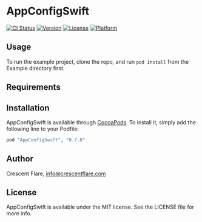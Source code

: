 # AppConfigSwift

[![CI Status](http://img.shields.io/travis/crescentflare/AppConfigSwift.svg?style=flat)](https://travis-ci.org/crescentflare/AppConfigSwift)
[![Version](https://img.shields.io/cocoapods/v/AppConfigSwift.svg?style=flat)](http://cocoapods.org/pods/AppConfigSwift)
[![License](https://img.shields.io/cocoapods/l/AppConfigSwift.svg?style=flat)](http://cocoapods.org/pods/AppConfigSwift)
[![Platform](https://img.shields.io/cocoapods/p/AppConfigSwift.svg?style=flat)](http://cocoapods.org/pods/AppConfigSwift)

## Usage

To run the example project, clone the repo, and run `pod install` from the Example directory first.

## Requirements

## Installation

AppConfigSwift is available through [CocoaPods](http://cocoapods.org). To install
it, simply add the following line to your Podfile:

```ruby
pod "AppConfigSwift", "0.7.0"
```

## Author

Crescent Flare, info@crescentflare.com

## License

AppConfigSwift is available under the MIT license. See the LICENSE file for more info.
